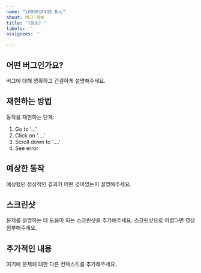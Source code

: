 ```yaml
---
name: "\U0001F41E Bug"
about: 버그 제보
title: "[BUG] "
labels: ''
assignees: ''

---
```


## 어떤 버그인가요?
버그에 대해 명확하고 간결하게 설명해주세요.

## 재현하는 방법
동작을 재현하는 단계:
1. Go to '...'
2. Click on '....'
3. Scroll down to '....'
4. See error

## 예상한 동작
예상했던 정상적인 결과가 어떤 것이었는지 설명해주세요.

## 스크린샷
 문제를 설명하는 데 도움이 되는 스크린샷을 추가해주세요. 스크린샷으로 어렵다면 영상첨부해주세요.

## 추가적인 내용
여기에 문제에 대한 다른 컨텍스트를 추가해주세요.
